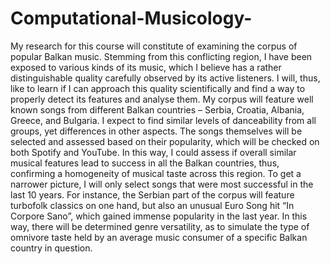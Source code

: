 # Computational-Musicology- 
My research for this course will constitute of examining the corpus of popular Balkan music. Stemming from this conflicting region, I have been exposed to various kinds of its music, which I believe has a rather distinguishable quality carefully observed by its active listeners. I will, thus, like to learn if I can approach this quality scientifically and find a way to properly detect its features and analyse them. 
My corpus will feature well known songs from different Balkan countries – Serbia, Croatia, Albania, Greece, and Bulgaria. I expect to find similar levels of danceability from all groups, yet differences in other aspects. The songs themselves will be selected and assessed based on their popularity, which will be checked on both Spotify and YouTube. In this way, I could assess if overall similar musical features lead to success in all the Balkan countries, thus, confirming a homogeneity of musical taste across this region. 
To get a narrower picture, I will only select songs that were most successful in the last 10 years. For instance, the Serbian part of the corpus will feature turbofolk classics on one hand, but also an unusual Euro Song hit “In Corpore Sano”, which gained immense popularity in the last year. In this way, there will be determined genre versatility, as to simulate the type of omnivore taste held by an average music consumer of a specific Balkan country in question.

